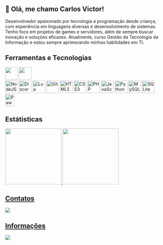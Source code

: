 ## 👋 Olá, me chamo Carlos Victor!
Desenvolvedor apaixonado por tecnologia e programação desde criança, com experiência em linguagens diversas e desenvolvimento de sistemas. Tenho foco em projetos de games e servidores, além de sempre buscar inovação e soluções eficazes. Atualmente, curso Gestão da Tecnologia da Informação e estou sempre aprimorando minhas habilidades em TI.

## Ferramentas e Tecnologias
<div>
  <img loading="lazy" src="https://cdn.jsdelivr.net/gh/devicons/devicon@latest/icons/vscode/vscode-original.svg" width="40" height="40"/>  
  <img loading="lazy" src="https://upload.wikimedia.org/wikipedia/en/thumb/d/d2/Sublime_Text_3_logo.png/150px-Sublime_Text_3_logo.png" width="40" height="40" />
  <br>
  <img loading="lazy" alt="NodeJS" src="https://cdn.jsdelivr.net/gh/devicons/devicon@latest/icons/nodejs/nodejs-original.svg" width="40" height="40" />
  <img loading="lazy" alt="DiscordJS" src="https://cdn.jsdelivr.net/gh/devicons/devicon@latest/icons/discordjs/discordjs-original.svg" width="40" height="40" />
  <img loading="lazy" alt="Lua" src="https://cdn.jsdelivr.net/gh/devicons/devicon@latest/icons/lua/lua-original.svg" width="40" height="40" />
  <img loading="lazy" alt="Git" src="https://cdn.jsdelivr.net/gh/devicons/devicon@latest/icons/git/git-original.svg" width="40" height="40" />
  
  <img loading="lazy" alt="HTML5" src="https://cdn.jsdelivr.net/gh/devicons/devicon@latest/icons/html5/html5-original.svg" width="40" height="40" />
  <img loading="lazy" alt="CSS3" src="https://cdn.jsdelivr.net/gh/devicons/devicon@latest/icons/css3/css3-original.svg" width="40" height="40" />
  <img loading="lazy" alt="PHP" src="https://cdn.jsdelivr.net/gh/devicons/devicon@latest/icons/php/php-original.svg" width="40" height="40" />
  <img loading="lazy" alt="JavaScript" src="https://cdn.jsdelivr.net/gh/devicons/devicon@latest/icons/javascript/javascript-original.svg" width="40" height="40" />
  <img loading="lazy" alt="Python" src="https://cdn.jsdelivr.net/gh/devicons/devicon@latest/icons/python/python-original.svg" width="40" height="40" />

          
  <img loading="lazy" alt="MySQL" src="https://cdn.jsdelivr.net/gh/devicons/devicon@latest/icons/mysql/mysql-original.svg" width="40" heigth="40" />
  <img loading="lazy" alt="SQLite" src="https://cdn.jsdelivr.net/gh/devicons/devicon@latest/icons/sqlite/sqlite-original.svg" width="40" heigth="40" />
  <img loading="lazy" alt="Pawn" src="https://upload.wikimedia.org/wikipedia/commons/7/71/Pawn_logo.png" width="30" height="40" />
</div>

## Estátisticas
<div>
  <a href="https://github.com/CarlinCV">
  <img loading="lazy" height="180em" src="https://github-readme-stats.vercel.app/api/top-langs/?username=CarlinCV&layout=compact&langs_count=7&theme=dracula"/>
  <img loading="lazy" height="180em" src="https://github-readme-stats.vercel.app/api?username=CarlinCV&show_icons=true&theme=dracula&include_all_commits=true&count_private=true"/>
</div>

## Contatos
<div>
  <a href="https://discord.com/users/945080789530468372" target="_blank"><img loading="lazy" src="https://img.shields.io/badge/Discord-5865F2?style=for-the-badge&logo=discord&logoColor=white&label=carlosvictor."</a>
</div>

## Informações
![](https://komarev.com/ghpvc/?username=CarlinCV&label=Visualizações&style=for-the-badge&abbreviated=true)

